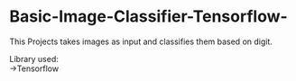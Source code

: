# Basic-Image-Classifier-Tensorflow-
This Projects takes images as input and classifies them based on digit.  
  
Library used:  
->Tensorflow  
  



